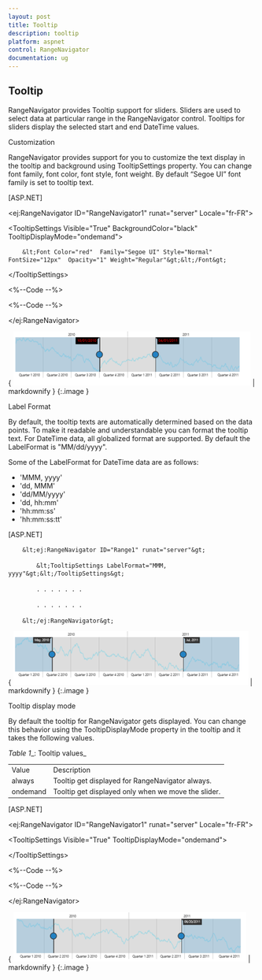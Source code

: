 ```yaml
---
layout: post
title: Tooltip
description: tooltip
platform: aspnet
control: RangeNavigator
documentation: ug
---
```


## Tooltip

RangeNavigator provides Tooltip support for sliders. Sliders are used to select data at particular range in the RangeNavigator control. Tooltips for sliders display the selected start and end DateTime values.

Customization

RangeNavigator provides support for you to customize the text display in the tooltip and background using TooltipSettings property. You can change font family, font color, font style, font weight. By default “Segoe UI” font family is set to tooltip text.


 [ASP.NET]

&lt;ej:RangeNavigator ID="RangeNavigator1" runat="server" Locale="fr-FR"&gt;

&lt;TooltipSettings Visible="True" BackgroundColor="black" TooltipDisplayMode="ondemand"&gt;        

        &lt;Font Color="red"  Family="Segoe UI" Style="Normal" FontSize="12px"  Opacity="1" Weight="Regular"&gt;&lt;/Font&gt;

&lt;/TooltipSettings&gt;

  &lt;%--Code --%&gt;

  &lt;%--Code --%&gt;

&lt;/ej:RangeNavigator&gt;



{ ![](Tooltip_images/Tooltip_img1.png) | markdownify }
{:.image }


Label Format

By default, the tooltip texts are automatically determined based on the data points.  To make it readable and understandable you can format the tooltip text. For DateTime data, all globalized format are supported. By default the LabelFormat is "MM/dd/yyyy".

Some of the LabelFormat for DateTime data are as follows:

* 'MMM, yyyy'
* 'dd, MMM'
* 'dd/MM/yyyy'
* 'dd, hh:mm'
* 'hh:mm:ss'
* 'hh:mm:ss:tt'




[ASP.NET]



        &lt;ej:RangeNavigator ID="Range1" runat="server"&gt;

            &lt;TooltipSettings LabelFormat="MMM, yyyy"&gt;&lt;/TooltipSettings&gt;

            . . . . . . .

            . . . . . . .

        &lt;/ej:RangeNavigator&gt;




{ ![](Tooltip_images/Tooltip_img2.png) | markdownify }
{:.image }


Tooltip display mode

By default the tooltip for RangeNavigator gets displayed. You can change this behavior using the TooltipDisplayMode property in the tooltip and it takes the following values.

_Table_ _1__: Tooltip values_

<table>
<tr>
<td>
Value</td><td>
Description</td></tr>
<tr>
<td>
always</td><td>
Tooltip get displayed for RangeNavigator always.</td></tr>
<tr>
<td>
ondemand</td><td>
Tooltip get displayed only when we move the slider.</td></tr>
</table>


[ASP.NET]

&lt;ej:RangeNavigator ID="RangeNavigator1" runat="server" Locale="fr-FR"&gt;

&lt;TooltipSettings Visible="True" TooltipDisplayMode="ondemand"&gt;   

&lt;/TooltipSettings&gt;

  &lt;%--Code --%&gt;

  &lt;%--Code --%&gt;

&lt;/ej:RangeNavigator&gt;



{ ![](Tooltip_images/Tooltip_img3.png) | markdownify }
{:.image }


